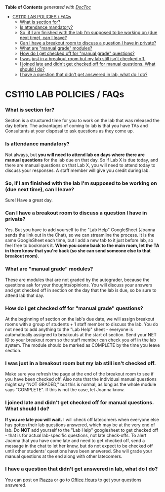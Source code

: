 <!-- START doctoc generated TOC please keep comment here to allow auto update -->
<!-- DON'T EDIT THIS SECTION, INSTEAD RE-RUN doctoc TO UPDATE -->
**Table of Contents**  *generated with [DocToc](https://github.com/thlorenz/doctoc)*

- [CS1110 LAB POLICIES / FAQs](#cs1110-lab-policies--faqs)
    - [What is section for?](#what-is-section-for)
    - [Is attendance mandatory?](#is-attendance-mandatory)
    - [So, if I am finished with the lab I'm supposed to be working on (due next time), can I leave?](#so-if-i-am-finished-with-the-lab-im-supposed-to-be-working-on-due-next-time-can-i-leave)
    - [Can I have a breakout room to discuss a question I have in private?](#can-i-have-a-breakout-room-to-discuss-a-question-i-have-in-private)
    - [What are "manual grade" modules?](#what-are-manual-grade-modules)
    - [How do I get checked off for "manual grade" questions?](#how-do-i-get-checked-off-for-manual-grade-questions)
    - [I was just in a breakout room but my lab still isn't checked off.](#i-was-just-in-a-breakout-room-but-my-lab-still-isnt-checked-off)
    - [I joined late and didn't get checked off for manual questions. What should I do?](#i-joined-late-and-didnt-get-checked-off-for-manual-questions-what-should-i-do)
    - [I have a question that didn't get answered in lab, what do I do?](#i-have-a-question-that-didnt-get-answered-in-lab-what-do-i-do)

<!-- END doctoc generated TOC please keep comment here to allow auto update -->

# CS1110 LAB POLICIES / FAQs

### What is section for?  
Section is a structured time for you to work on the lab that was released the day before. The advantages of coming to lab is that you have TAs and Consultants at your disposal to ask questions as they come up.  

### Is attendance mandatory?  
Not always, but **you will need to attend lab on days where there are manual questions** for the lab due on that day. So if Lab X is due today, and there are manual questions on that Lab X, you will need to attend today to discuss your responses. A staff member will give you credit during lab.  

### So, if I am finished with the lab I'm supposed to be working on (due next time), can I leave?  
Sure! Have a great day.   

### Can I have a breakout room to discuss a question I have in private?  
Yes. But you have to add yourself to the "Lab Help" GoogleSheet (Joanna sends the link out in the Chat), so we can streamline the process. It is the same GoogleSheet each time, but I add a new tab to it just before lab, so feel free to bookmark it. **When you come back to the main room, let the TA in there know that you're back (so she can send someone else to that breakout room).**    

### What are "manual grade" modules?  
These are modules that are not graded by the autograder, because the questions ask for your thoughts/opinions. You will discuss your answers and get checked off in section on the day that the lab is due, so be sure to attend lab that day.  

### How do I get checked off for "manual grade" questions?  
At the beginning of section on the lab's due date, we will assign breakout rooms with a group of students + 1 staff member to discuss the lab. You do not need to add anything to the "Lab Help" sheet - everyone is automatically assigned to breakouts at the start of section. Send your NET ID to your breakout room so the staff member can check you off in the lab system. The module should be marked as COMPLETE by the time you leave section.    

### I was just in a breakout room but my lab still isn't checked off.
Make sure you refresh the page at the end of the breakout room to see if you have been checked off. Also note that the individual manual questions might say "NOT GRADED," but this is normal, as long as the whole module says "COMPLETE". If this is not the case, let Joanna know.  

### I joined late and didn't get checked off for manual questions. What should I do?  
**If you are late you will wait.** I will check off latecomers when everyone else has gotten their lab questions answered, which may be at the very end of lab. Do **NOT** add yourself to the "Lab Help" googlesheet to get checked off - that is for actual lab-specific questions, not late check-offs. To alert Joanna that you have come late and need to get checked off, send a message in the chat to let her know, but do not expect to be checked off until other students' questions have been answered. She will grade your manual questions at the end along with other latecomers.  

### I have a question that didn't get answered in lab, what do I do?  
You can post on [Piazza](https://piazza.com/class/keahwsxwvhh25b) or go to [Office Hours](https://www.cs.cornell.edu/courses/cs1110/2020fa/info/officehours/) to get your questions answered.  
